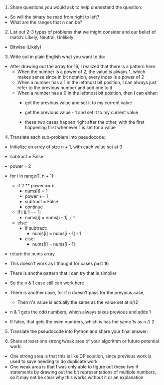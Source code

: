 1. Share questions you would ask to help understand the question:
- So will the binary be read from right to left?
- What are the ranges that n can be?

2. List out 2-3 types of problems that we might consider and our belief of match: Likely, Neutral, Unlikely
- Bitwise (Likely)

3. Write out in plain English what you want to do: 
- After drawing out the array for 16, I realized that there is a pattern here
  - When the number is a power of 2, the value is always 1, which makes sense since in bit notation, every index is a power of 2
  - When a number has a 1 in the leftmost bit position, I can always just refer to the previous number and add one to it
  - When a number has a 0 in the leftmost bit position, then I can either:
    - get the previous value and set it to my current value
    - get the previous value - 1 and set it to my current value

    - these two cases happen right after the other, with the first happening first whenever 1 is set for a value

4. Translate each sub-problem into pseudocode:
- Initialize an array of size n + 1, with each value set at 0
- subtract = False
- power = 2
- for i in range(1, n + 1):
  - if 2 ** power == i:
    - nums[i] = 1
    - power += 1
    - subtract = False
    - continue
  - if i & 1 == 1:
    - nums[i] = nums[i - 1] + 1
  - else:
    - if subtract:
      - nums[i] = nums[i - 1] - 1
    - else:
      - nums[i] = nums[i - 1]

- return the nums array

- This doesn't work as I thought for cases past 16 

- There is anothe pattern that I can try that is simplier
- So the n & 1 case still can work here
- There is another case, for if n doesn't pass for the previous case, 
  - Then n's value is actually the same as the value set at n//2
- n & 1 gets the odd numbers, which always takes previous and adds 1
- If false, that gets the even numbers, which is has the same 1s as n // 2

5. Translate the pseudocode into Python and share your final answer:
  <!-- class Solution:
    def countBits(self, n: int) -> List[int]:
        nums = [0] * (n + 1)
        for i in range(1, n + 1):
            if i & 1 == 1:
                nums[i] = nums[i - 1] + 1
            else:
                nums[i] = nums[i //2]
        return nums -->

6. Share at least one strong/weak area of your algorithm or future potential work:
- One strong area is that this is like DP solution, since previous work is used to save needing to do duplicate work
- One weak area is that I was only able to figure out these two if statements by drawing out the bit representations of multiple numbers, so it may not be clear why this works without it or an explanation